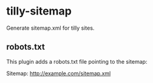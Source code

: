 # tilly-sitemap

Generate sitemap.xml for tilly sites.

## robots.txt

This plugin adds a robots.txt file pointing to the sitemap:

Sitemap: http://example.com/sitemap.xml


